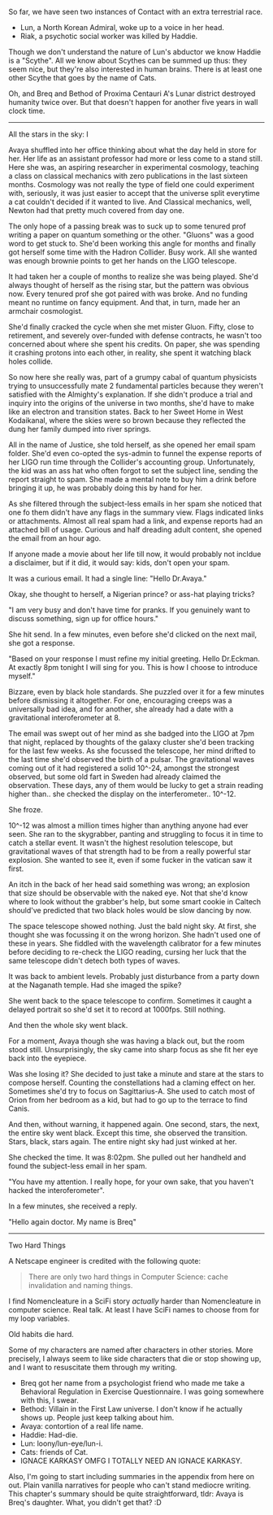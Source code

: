 So far, we have seen two instances of Contact with an extra terrestrial race.

* Lun, a North Korean Admiral, woke up to a voice in her head. 
* Riak, a psychotic social worker was killed by Haddie. 

Though we don't understand the nature of Lun's abductor we know Haddie is a 
"Scythe". All we know about Scythes can be summed up thus: they seem nice, but 
they're also interested in human brains. There is at least one other Scythe that 
goes by the name of Cats. 

Oh, and Breq and Bethod of Proxima Centauri A's Lunar district destroyed 
humanity twice over. But that doesn't happen for another five years in wall
clock time. 

---

All the stars in the sky: I

Avaya shuffled into her office thinking about what the day held in store for
her. Her life as an assistant professor had more or less come to a stand still.
Here she was, an aspiring researcher in experimental cosmology, teaching a class
on classical mechanics with zero publications in the last sixteen months. 
Cosmology was not really the type of field one could experiment with, seriously, 
it was just easier to accept that the universe split everytime a cat couldn't 
decided if it wanted to live. And Classical mechanics, well, Newton had that 
pretty much covered from day one.

The only hope of a passing break was to suck up to some tenured prof writing a
paper on quantum something or the other. "Gluons" was a good word to get stuck
to. She'd been working this angle for months and finally got herself some time
with the Hadron Collider. Busy work. All she wanted was enough brownie points to
get her hands on the LIGO telescope. 

It had taken her a couple of months to realize she was being played. She'd 
always thought of herself as the rising star, but the pattern was obvious now.
Every tenured prof she got paired with was broke. And no funding meant no
runtime on fancy equipment. And that, in turn, made her an armchair cosmologist.

She'd finally cracked the cycle when she met mister Gluon. Fifty, close to
retirement, and severely over-funded with defense contracts, he wasn't too 
concerned about where she spent his credits. On paper, she was spending it 
crashing protons into each other, in reality, she spent it watching black holes 
collide. 

So now here she really was, part of a grumpy cabal of quantum physicists trying
to unsuccessfully mate 2 fundamental particles because they weren't satisfied 
with the Almighty's explanation. If she didn't produce a trial and inquiry into 
the origins of the universe in two months, she'd have to make like an electron 
and transition states. Back to her Sweet Home in West Kodaikanal, where the 
skies were so brown because they reflected the dung her family dumped into river
springs. 

All in the name of Justice, she told herself, as she opened her email spam 
folder. She'd even co-opted the sys-admin to funnel the expense reports of her
LIGO run time through the Collider's accounting group. Unfortunately, the kid 
was an ass hat who often forgot to set the subject line, sending the report
straight to spam. She made a mental note to buy him a drink before bringing it
up, he was probably doing this by hand for her. 

As she filtered through the subject-less emails in her spam she noticed that one
fo them didn't have any flags in the summary view. Flags indicated links or
attachments. Almost all real spam had a link, and expense reports had an
attached bill of usage. Curious and half dreading adult content, she opened the 
email from an hour ago. 

If anyone made a movie about her life till now, it would probably not incldue a 
disclaimer, but if it did, it would say: kids, don't open your spam.  

It was a curious email. It had a single line: "Hello Dr.Avaya."

Okay, she thought to herself, a Nigerian prince? or ass-hat playing tricks? 

"I am very busy and don't have time for pranks. If you genuinely want to discuss 
something, sign up for office hours."

She hit send. In a few minutes, even before she'd clicked on the next mail, she 
got a response. 

"Based on your response I must refine my initial greeting. Hello Dr.Eckman. At
exactly 8pm tonight I will sing for you. This is how I choose to introduce 
myself."

Bizzare, even by black hole standards. She puzzled over it for a few 
minutes before dismissing it altogether. For one, encouraging creeps was a 
universally bad idea, and for another, she already had a date with a 
gravitational interoferometer at 8. 

The email was swept out of her mind as she badged into the LIGO at 7pm that 
night, replaced by thoughts of the galaxy cluster she'd been tracking for the 
last few weeks. As she focussed the telescope, her mind drifted to the last time
she'd observed the birth of a pulsar. The gravitational waves coming out of it 
had registered a solid 10^-24, amongst the strongest observed, but some old fart 
in Sweden had already claimed the observation. These days, any of them would be 
lucky to get a strain reading higher than.. she checked the display on the 
interferometer.. 10^-12.

She froze. 

10^-12 was almost a million times higher than anything anyone had ever seen. She
ran to the skygrabber, panting and struggling to focus it in time to catch a
stellar event. It wasn't the highest resolution telescope, but gravitational 
waves of that strength had to be from a really powerful star explosion. She 
wanted to see it, even if some fucker in the vatican saw it first. 

An itch in the back of her head said something was wrong; an explosion that size 
should be observable with the naked eye. Not that she'd know where to look 
without the grabber's help, but some smart cookie in Caltech should've predicted 
that two black holes would be slow dancing by now. 

The space telescope showed nothing. Just the bald night sky. At first, she
thought she was focussing it on the wrong horizon. She hadn't used one of these 
in years. She fiddled with the wavelength calibrator for a few minutes before 
deciding to re-check the LIGO reading, cursing her luck that the same telescope
didn't detech both types of waves. 

It was back to ambient levels. Probably just disturbance from a party down at 
the Naganath temple. Had she imaged the spike? 

She went back to the space telescope to confirm. Sometimes it caught a delayed
portrait so she'd set it to record at 1000fps. Still nothing. 

And then the whole sky went black. 

For a moment, Avaya though she was having a black out, but the room stood still.
Unsurprisingly, the sky came into sharp focus as she fit her eye back into the 
eyepiece.

Was she losing it? She decided to just take a minute and stare at the stars to
compose herself. Counting the constellations had a claming effect on her.
Sometimes she'd try to focus on Sagittarius-A. She used to catch most of Orion 
from her bedroom as a kid, but had to go up to the terrace to find Canis. 

And then, without warning, it happened again. One second, stars, the next, the 
entire sky went black. Except this time, she observed the transition. Stars, 
black, stars again. The entire night sky had just winked at her. 

She checked the time. It was 8:02pm. 
She pulled out her handheld and found the subject-less email in her spam. 

"You have my attention. I really hope, for your own sake, that you haven't 
hacked the interoferometer". 

In a few minutes, she received a reply. 

"Hello again doctor. My name is Breq"

---

Two Hard Things

A Netscape engineer is credited with the following quote: 

> There are only two hard things in Computer Science: cache invalidation and 
naming things.

I find Nomencleature in a SciFi story _actually_ harder than Nomencleature in 
computer science. Real talk. At least I have SciFi names to choose from for my
loop variables.

Old habits die hard. 

Some of my characters are named after characters in other stories. More 
precisely, I always seem to like side characters that die or stop showing up, 
and I want to resuscitate them through my writing. 

* Breq got her name from a psychologist friend who made me take a Behavioral 
  Regulation in Exercise Questionnaire. I was going somewhere with this, I
  swear.
* Bethod: Villain in the First Law universe. I don't know if he actually shows
  up. People just keep talking about him.
* Avaya: contortion of a real life name. 
* Haddie: Had-die.  
* Lun: loony/lun-eye/lun-i.
* Cats: friends of Cat. 
* IGNACE KARKASY OMFG I TOTALLY NEED AN IGNACE KARKASY.

Also, I'm going to start including summaries in the appendix from here on out.
Plain vanilla narratives for people who can't stand mediocre writing. This 
chapter's summary should be quite straightforward, tldr: Avaya is Breq's 
daughter. What, you didn't get that? :D
